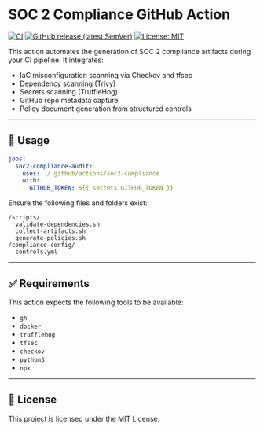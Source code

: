 # SOC 2 Compliance GitHub Action

[![CI](https://github.com/tbowman01/Soc-2-compliance/actions/workflows/test.yml/badge.svg)](https://github.com/tbowman01/Soc-2-compliance/actions/workflows/test.yml)
[![GitHub release (latest SemVer)](https://img.shields.io/github/v/release/tbowman01/Soc-2-compliance?sort=semver)](https://github.com/tbowman01/Soc-2-compliance/releases)
[![License: MIT](https://img.shields.io/badge/License-MIT-blue.svg)](LICENSE)

This action automates the generation of SOC 2 compliance artifacts during your CI pipeline. It integrates:

- IaC misconfiguration scanning via Checkov and tfsec
- Dependency scanning (Trivy)
- Secrets scanning (TruffleHog)
- GitHub repo metadata capture
- Policy document generation from structured controls

---

## 🚀 Usage

```yaml
jobs:
  soc2-compliance-audit:
    uses: ./.github/actions/soc2-compliance
    with:
      GITHUB_TOKEN: ${{ secrets.GITHUB_TOKEN }}
```

Ensure the following files and folders exist:

```
/scripts/
  validate-dependencies.sh
  collect-artifacts.sh
  generate-policies.sh
/compliance-config/
  controls.yml
```

---

## ✅ Requirements

This action expects the following tools to be available:
- `gh`
- `docker`
- `trufflehog`
- `tfsec`
- `checkov`
- `python3`
- `npx`

---

## 📜 License

This project is licensed under the MIT License.
